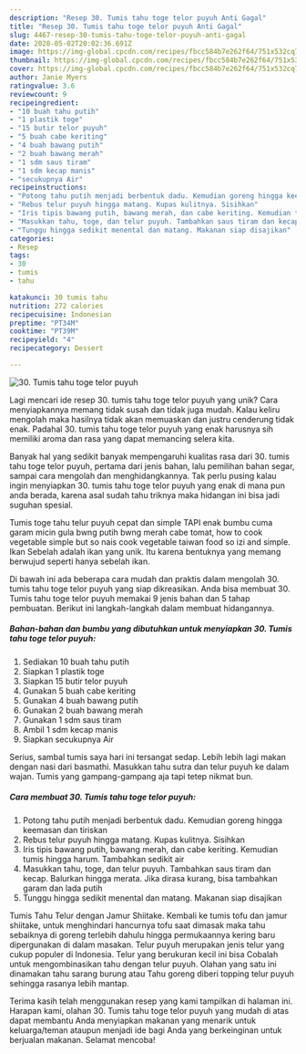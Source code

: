 ```yaml
---
description: "Resep 30. Tumis tahu toge telor puyuh Anti Gagal"
title: "Resep 30. Tumis tahu toge telor puyuh Anti Gagal"
slug: 4467-resep-30-tumis-tahu-toge-telor-puyuh-anti-gagal
date: 2020-05-02T20:02:36.691Z
image: https://img-global.cpcdn.com/recipes/fbcc584b7e262f64/751x532cq70/30-tumis-tahu-toge-telor-puyuh-foto-resep-utama.jpg
thumbnail: https://img-global.cpcdn.com/recipes/fbcc584b7e262f64/751x532cq70/30-tumis-tahu-toge-telor-puyuh-foto-resep-utama.jpg
cover: https://img-global.cpcdn.com/recipes/fbcc584b7e262f64/751x532cq70/30-tumis-tahu-toge-telor-puyuh-foto-resep-utama.jpg
author: Janie Myers
ratingvalue: 3.6
reviewcount: 9
recipeingredient:
- "10 buah tahu putih"
- "1 plastik toge"
- "15 butir telor puyuh"
- "5 buah cabe keriting"
- "4 buah bawang putih"
- "2 buah bawang merah"
- "1 sdm saus tiram"
- "1 sdm kecap manis"
- "secukupnya Air"
recipeinstructions:
- "Potong tahu putih menjadi berbentuk dadu. Kemudian goreng hingga keemasan dan tiriskan"
- "Rebus telur puyuh hingga matang. Kupas kulitnya. Sisihkan"
- "Iris tipis bawang putih, bawang merah, dan cabe keriting. Kemudian tumis hingga harum. Tambahkan sedikit air"
- "Masukkan tahu, toge, dan telur puyuh. Tambahkan saus tiram dan kecap. Balurkan hingga merata. Jika dirasa kurang, bisa tambahkan garam dan lada putih"
- "Tunggu hingga sedikit menental dan matang. Makanan siap disajikan"
categories:
- Resep
tags:
- 30
- tumis
- tahu

katakunci: 30 tumis tahu 
nutrition: 272 calories
recipecuisine: Indonesian
preptime: "PT34M"
cooktime: "PT39M"
recipeyield: "4"
recipecategory: Dessert

---
```



![30. Tumis tahu toge telor puyuh](https://img-global.cpcdn.com/recipes/fbcc584b7e262f64/751x532cq70/30-tumis-tahu-toge-telor-puyuh-foto-resep-utama.jpg)

Lagi mencari ide resep 30. tumis tahu toge telor puyuh yang unik? Cara menyiapkannya memang tidak susah dan tidak juga mudah. Kalau keliru mengolah maka hasilnya tidak akan memuaskan dan justru cenderung tidak enak. Padahal 30. tumis tahu toge telor puyuh yang enak harusnya sih memiliki aroma dan rasa yang dapat memancing selera kita.

Banyak hal yang sedikit banyak mempengaruhi kualitas rasa dari 30. tumis tahu toge telor puyuh, pertama dari jenis bahan, lalu pemilihan bahan segar, sampai cara mengolah dan menghidangkannya. Tak perlu pusing kalau ingin menyiapkan 30. tumis tahu toge telor puyuh yang enak di mana pun anda berada, karena asal sudah tahu triknya maka hidangan ini bisa jadi suguhan spesial.

Tumis toge tahu telur puyuh cepat dan simple TAPI enak bumbu cuma garam micin gula bwng putih bwng merah cabe tomat, how to cook vegetable simple but so nais cook vegetable taiwan food so izi and simple. Ikan Sebelah adalah ikan yang unik. Itu karena bentuknya yang memang berwujud seperti hanya sebelah ikan.


Di bawah ini ada beberapa cara mudah dan praktis dalam mengolah 30. tumis tahu toge telor puyuh yang siap dikreasikan. Anda bisa membuat 30. Tumis tahu toge telor puyuh memakai 9 jenis bahan dan 5 tahap pembuatan. Berikut ini langkah-langkah dalam membuat hidangannya.

<!--inarticleads1-->

##### Bahan-bahan dan bumbu yang dibutuhkan untuk menyiapkan 30. Tumis tahu toge telor puyuh:

1. Sediakan 10 buah tahu putih
1. Siapkan 1 plastik toge
1. Siapkan 15 butir telor puyuh
1. Gunakan 5 buah cabe keriting
1. Gunakan 4 buah bawang putih
1. Gunakan 2 buah bawang merah
1. Gunakan 1 sdm saus tiram
1. Ambil 1 sdm kecap manis
1. Siapkan secukupnya Air


Serius, sambal tumis saya hari ini tersangat sedap. Lebih lebih lagi makan dengan nasi dari basmathi. Masukkan tahu sutra dan telur puyuh ke dalam wajan. Tumis yang gampang-gampang aja tapi tetep nikmat bun. 

<!--inarticleads2-->

##### Cara membuat 30. Tumis tahu toge telor puyuh:

1. Potong tahu putih menjadi berbentuk dadu. Kemudian goreng hingga keemasan dan tiriskan
1. Rebus telur puyuh hingga matang. Kupas kulitnya. Sisihkan
1. Iris tipis bawang putih, bawang merah, dan cabe keriting. Kemudian tumis hingga harum. Tambahkan sedikit air
1. Masukkan tahu, toge, dan telur puyuh. Tambahkan saus tiram dan kecap. Balurkan hingga merata. Jika dirasa kurang, bisa tambahkan garam dan lada putih
1. Tunggu hingga sedikit menental dan matang. Makanan siap disajikan


Tumis Tahu Telur dengan Jamur Shiitake. Kembali ke tumis tofu dan jamur shiitake, untuk menghindari hancurnya tofu saat dimasak maka tahu sebaiknya di goreng terlebih dahulu hingga permukaannya kering baru dipergunakan di dalam masakan. Telur puyuh merupakan jenis telur yang cukup populer di Indonesia. Telur yang berukuran kecil ini bisa Cobalah untuk mengombinasikan tahu dengan telur puyuh. Olahan yang satu ini dinamakan tahu sarang burung atau Tahu goreng diberi topping telur puyuh sehingga rasanya lebih mantap. 

Terima kasih telah menggunakan resep yang kami tampilkan di halaman ini. Harapan kami, olahan 30. Tumis tahu toge telor puyuh yang mudah di atas dapat membantu Anda menyiapkan makanan yang menarik untuk keluarga/teman ataupun menjadi ide bagi Anda yang berkeinginan untuk berjualan makanan. Selamat mencoba!
